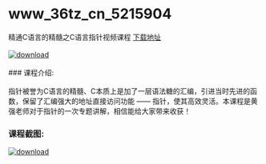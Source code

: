 # www_36tz_cn_5215904
精通C语言的精髓之C语言指针视频课程
[下载地址](http://www.36tz.cn/article/5215904 "下载地址")
<br/></br>[![download](http://36tz.cn/muke_img/2020_10_2-89-300x172.png "下载地址")](http://www.36tz.cn/article/5215904 "下载地址")
<br/></br>### 课程介绍:<br/></br>指针被誉为C语言的精髓、C本质上是加了一层语法糖的汇编，引进当时先进的函数，保留了汇编强大的地址直接访问功能 —— 指针，使其高效灵活。本课程是黄强老师对于指针的一次专题讲解，相信能给大家带来收获！

### 课程截图:
[![download](http://36tz.cn/muke_img/2020_10_1-94.png "下载地址")](http://www.36tz.cn/article/5215904 "下载地址")
